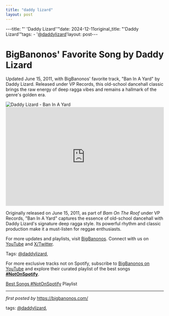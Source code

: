 ```yaml
---
title: "daddy lizard"
layout: post
---
```

---title: "' 'Daddy Lizard''"date: 2024-12-11original_title: "'Daddy Lizard'"tags:  - '[@daddylizard](/tags/daddylizard/)'layout: post---<!-- Post Title --><h1 >BigBanonos' Favorite Song by Daddy Lizard</h1> <!-- Introductory Text --><p >Updated June 15, 2011, with BigBanonos' favorite track, "Ban In A Yard" by Daddy Lizard. Released under VP Records, this old-school dancehall classic brings the raw energy of deep ragga vibes and remains a hallmark of the genre's golden era.</p> <!-- Featured Image --><div > <img src="https://static.wikia.nocookie.net/peel/images/a/ac/Daddy_Lizard.jpg/revision/latest?cb=20230814124317" alt="Daddy Lizard - Ban In A Yard" /></div> <!-- YouTube Video Embed --><div > <iframe width="100%" height="315" src="https://www.youtube.com/embed/MfbS452SCd0" title="Daddy Lizard - Ban In A Yard" frameborder="0" allow="accelerometer; autoplay; clipboard-write; encrypted-media; gyroscope; picture-in-picture; web-share" referrerpolicy="strict-origin-when-cross-origin" allowfullscreen></iframe></div> <!-- Song Information --><div > <p>Originally released on June 15, 2011, as part of *Bam On The Roof* under VP Records, "Ban In A Yard" captures the essence of old-school dancehall with Daddy Lizard's signature deep ragga style. Its powerful rhythm and classic production make it a must-listen for reggae enthusiasts.</p></div> <!-- Footer Links --><div > <p>For more updates and playlists, visit <a href="https://bigbanonos.com/" target="_blank">BigBanonos</a>. Connect with us on <a href="https://www.youtube.com/[@BigBanonos](/tags/BigBanonos/)" target="_blank">YouTube</a> and <a href="https://x.com/bigbanonos" target="_blank">X/Twitter</a>.</p></div> <!-- Tags --><p >Tags: [@daddylizard](/tags/daddylizard/),</p><!--Subscribe and Playlist Links--><div>    <p>For more exclusive tracks not on Spotify, subscribe to <a href="https://www.youtube.com/[@BigBanonos](/tags/BigBanonos/)" target="_blank">BigBanonos on YouTube</a> and explore their curated playlist of the best songs <strong>[#NotOnSpotify](/tags/NotOnSpotify/)</strong>.</p>    <p><a href="https://www.youtube.com/playlist?list=PLtuNtuTatqI0kFahUCbtbfenC_ET5O_tr" target="_blank">Best Songs [#NotOnSpotify](/tags/NotOnSpotify/) Playlist<br /></a></p></div><hr /><p><em>first posted by</em> <a href="https://bigbanonos.com/" rel="noopener" target="_new">https://bigbanonos.com/</a></p><p>tags: [@daddylizard](/tags/daddylizard/),</p>